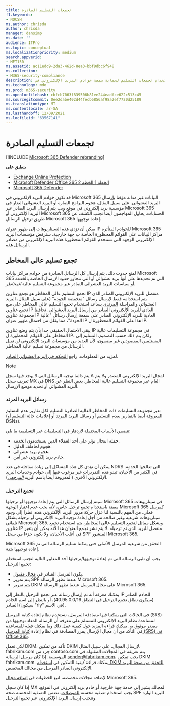 ```yaml
---
title: تجمعات التسليم الصادرة
f1.keywords:
- NOCSH
ms.author: chrisda
author: chrisda
manager: dansimp
ms.date: ''
audience: ITPro
ms.topic: conceptual
ms.localizationpriority: medium
search.appverid:
- MET150
ms.assetid: ac11edd9-2da3-462d-8ea3-bbf9dbc6f948
ms.collection:
- M365-security-compliance
description: تعرف على كيفية استخدام تجمعات التسليم لحماية سمعة خوادم البريد الإلكتروني في Microsoft 365 البيانات.
ms.technology: mdo
ms.prod: m365-security
ms.openlocfilehash: cbfcb7063f839506b81ee244eadfce622c513c45
ms.sourcegitcommit: 0ee2dabe402d44fecb6856af98a2ef7720d25189
ms.translationtype: MT
ms.contentlocale: ar-SA
ms.lasthandoff: 12/09/2021
ms.locfileid: "63567141"
---
```

# <a name="outbound-delivery-pools"></a>تجمعات التسليم الصادرة

[!INCLUDE [Microsoft 365 Defender rebranding](../includes/microsoft-defender-for-office.md)]

**ينطبق على**
- [Exchange Online Protection](exchange-online-protection-overview.md)
- [Microsoft Defender Office 365 الخطة 1 الخطة 2](defender-for-office-365.md)
- [Microsoft 365 Defender](../defender/microsoft-365-defender.md)

قد تكون خوادم البريد الإلكتروني في Microsoft 365 البيانات غير مدانة مؤقتا بإرسال البريد العشوائي. على سبيل المثال، هجوم البرامج الضارة أو البريد العشوائي الضار في مؤسسة بريد إلكتروني في موقع ويب يتم إرسال البريد الصادر عبر Microsoft 365 البريد الإلكتروني أو Microsoft 365 الحسابات. يحاول المهاجمون أيضا تجنب الكشف عن طريق ترحيل الرسائل Microsoft 365 إعادة توجيهها.

يمكن أن تؤدي هذه السيناريوهات إلى ظهور عنوان IP للخوادم المتأثرة Microsoft 365 مراكز البيانات على القوائم المحظورة الخاصة ب جهة خارجية. سترفض مؤسسات البريد الإلكتروني الوجهة التي تستخدم القوائم المحظورة هذه البريد الإلكتروني من مصادر الرسائل هذه.

## <a name="high-risk-delivery-pool"></a>تجمع تسليم عالي المخاطر
لمنع حدوث ذلك، يتم إرسال كل الرسائل الصادرة من خوادم مراكز بيانات Microsoft 365 التي تم تحديدها على أنها بريد عشوائي أو التي تتجاوز حدود الإرسال الخاصة بالخدمة أو سياسات البريد العشوائي [](/office365/servicedescriptions/exchange-online-service-description/exchange-online-limits#sending-limits-across-office-365-options) الصادر عبر مجموعة [](configure-the-outbound-spam-policy.md) التسليم عالية _المخاطر._

تجمع التسليم عالي المخاطر هو تجمع عناوين IP منفصل للبريد الإلكتروني الصادر الذي يتم استخدامه فقط لإرسال رسائل "منخفضة الجودة" (على سبيل المثال، البريد العشوائي والمراسلة [المرتدة](backscatter-messages-and-eop.md). يساعد استخدام تجمع التسليم عالي المخاطر على منع تجمع عناوين IP العادي للبريد الإلكتروني الصادر من إرسال البريد العشوائي. تحافظ مجموعة عناوين IP العادية للبريد الإلكتروني الصادر على سمعة إرسال رسائل "عالية الجودة"، مما يقلل من احتمال ظهور عنوان IP هذا على القوائم المحظورة ل IP.

يبقى الاحتمال الحقيقي جدا بأن يتم وضع عناوين IP في مجموعة التسليمات عالية المخاطر على القوائم المحظورة ل IP، ولكن يتم ذلك حسب التصميم. التسليم إلى المستلمين المقصودين غير مضمون، لأن العديد من مؤسسات البريد الإلكتروني لن تقبل الرسائل من مجموعة تسليم عالية المخاطر.

لمزيد من المعلومات، راجع [التحكم في البريد العشوائي الصادر](outbound-spam-controls.md).

> [!NOTE]
> يتم دائما توجيه الرسائل التي لا يوجد فيها سجل A لمجال البريد الإلكتروني المصدر ولا يتم تعريف سجل MX في DNS العام عبر مجموعة التسليم عالية المخاطر، بغض النظر عن البريد العشوائي أو تحديد موضع الإرسال.

### <a name="bounce-messages"></a>رسائل البريد المرتد

تدير مجموعة التسليمات ذات المخاطر العالية الصادرة التسليم لكل تقارير عدم التسليم (المعروفة أيضا بالتقارير بعدم التسليم أو رسائل البريد المرتد أو إعلامات حالة التسليم أو DSNs).

تتضمن الأسباب المحتملة لازدهار في التسليمات غير التسليمية ما يلي:

- حملة انتحال تؤثر على أحد العملاء الذين يستخدمون الخدمة.
- هجوم لحاطف الدليل.
- هجوم بريد عشوائي.
- خادم بريد إلكتروني غير آمن.

يمكن أن تؤدي كل هذه المشاكل إلى زيادة مفاجئة في عدد NDRS التي تعالجها الخدمة. في الكثير من الأحيان، تبدو هذه التقريرات غير مرغوب فيها إلى خوادم وخدمات البريد الإلكتروني الأخرى (المعروفة أيضا باسم البريد _[المرجعي](backscatter-messages-and-eop.md)_).


### <a name="relay-pool"></a>تجمع الترحيل

سيتم إرسال الرسائل التي يتم إعادة توجيهها أو ترحيلها Microsoft 365 في سيناريوهات معينة باستخدام تجمع ترحيل خاص، لأنه يجب عدم اعتبار الوجهة Microsoft 365 كمرسل فعلي. من المهم بالنسبة لنا عزل حركة مرور البريد الإلكتروني هذه، نظرا إلى وجود سيناريوهات شرعية وغير صالحة من أجل إعادة توجيه البريد الإلكتروني أو ترحيله بشكل تلقائي Microsoft 365. وبشكل مماثل لتجمع التسليم عالي المخاطر، يتم استخدام تجمع عناوين IP منفصل للبريد الذي تم ترحيله. لا يتم نشر تجمع العنوان هذا لأنه يمكن أن يتغير في أغلب الأحيان، ولا يكون جزءا من سجل SPF المنشور Microsoft 365.

Microsoft 365 التحقق من شرعية المرسل الأصلي حتى يمكننا تسليم الرسالة التي تم إعادة توجيهها بثقة.

يجب أن تلبي الرسالة التي تم إعادة توجيهها/ترحيلها أحد المعايير التالية لتجنب استخدام تجمع الترحيل:

- يكون المرسل الصادر في [مجال مقبول](/exchange/mail-flow-best-practices/manage-accepted-domains/manage-accepted-domains).
- يتم تمرير SPF عندما تظهر الرسالة Microsoft 365.
- يتم تمرير DKIM على مجال المرسل عندما تظهر الرسالة Microsoft 365.
 
يمكنك معرفة أنه تم إرسال رسالة عبر تجمع الترحيل بالنظر إلى IP للخادم الصادر (سيكون نطاق تجمع الترحيل في النطاق 40.95.0.0/16)، أو بالنظر إلى اسم الخادم الصادر (سيكون "rly" في الاسم).

في الحالات التي يمكننا فيها مصادقة المرسل، نستخدم نظام إعادة كتابة المرسل (SRS) لمساعدة نظام البريد الإلكتروني للمستلم على معرفة أن الرسالة المعاد توجيهها من مصدر موثوق به. يمكنك قراءة المزيد حول كيفية عمل ذلك وما يمكنك فعله للمساعدة في التأكد من أن مجال الإرسال يمرر المصادقة في نظام إعادة [كتابة المرسل (SRS) في Office 365](/office365/troubleshoot/antispam/sender-rewriting-scheme).

لكي تعمل DKIM، تأكد من تمكين DKIM لإرسال المجال. على سبيل المثال، fabrikam.com جزء من contoso.com يتم تعريفه في المجالات المقبولة في المؤسسة. إذا كان مرسل الرسالة sender@fabrikam.com، يجب تمكين DKIM fabrikam.com. يمكنك قراءة كيفية التمكين في [استخدام DKIM للتحقق من صحة البريد الإلكتروني الصادر المرسل من مجالك المخصص](use-dkim-to-validate-outbound-email.md).

لإضافة مجالات مخصصة، اتبع الخطوات في [إضافة مجال](../../admin/setup/add-domain.md) Microsoft 365.

إذا كان سجل MX لمجالك يشير إلى خدمة جهة خارجية أو خادم بريد إلكتروني في الموقع، يجب استخدام تصفية محسنة [للموصلات](/exchange/mail-flow-best-practices/use-connectors-to-configure-mail-flow/enhanced-filtering-for-connectors). تضمن التصفية المحسنة صحة SPF للبريد الوارد وتتجنب إرسال البريد الإلكتروني عبر تجمع الترحيل.

